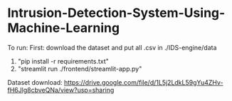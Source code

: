 # Intrusion-Detection-System-Using-Machine-Learning

To run:
First: download the dataset and put all .csv in ./IDS-engine/data

1. "pip install -r requirements.txt"
2. "streamlit run ./frontend/streamlit-app.py"

Dataset download:
https://drive.google.com/file/d/1L5j2LdkL59gYu4ZHv-fH6Jlg8cbveQNa/view?usp=sharing

